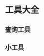 # 工具大全

## 查询工具

<content-page :superlink="[
        {
          title: 'Web 开发技术 | MDN',
          icon: 'https://developer.mozilla.org/favicon.ico',
          href: 'https://developer.mozilla.org/zh-CN/docs/Web',
          description: 'Web 开发技术 面向 Web 开发者的文档',
        },
        {
          title: 'Can I Use',
          icon: '/images/caniuse.png',
          href: 'https://www.caniuse.com/',
          description: 'Can I Use',
        },
        {
          title: 'UNPKG',
          description:
          'unpkg is a fast, global content delivery network for everything on npm. ',
          icon: 'https://unpkg.com/favicon.ico',
          href: 'https://unpkg.com/',
        },
        {
          title: 'BootCDN',
          icon: 'https://www.bootcdn.cn/assets/ico/favicon.ico?1589364549024',
          href: 'https://www.bootcdn.cn/',
          description: '稳定、快速、免费的前端开源项目 CDN 加速服务',
        },
        {
          title: 'NpmJs',
          icon: 'https://static.npmjs.com/b0f1a8318363185cc2ea6a40ac23eeb2.png',
          href: 'https://www.npmjs.com/',
          description: 'Build amazing things',
        },
        {
          title: 'MD美化',
          icon: 'https://www.mdnice.com/favicon.svg',
          href: 'https://www.mdnice.com/',
          description: 'Markdown Nice',
        },
        {
          title: '{JSON} Placeholder',
          description:
            'Free fake API for testing and prototyping. Powered by JSON Server + LowDB',
          icon: 'https://jsonplaceholder.typicode.com/favicon.ico',
          href: 'https://jsonplaceholder.typicode.com/',
        },
        {
          title: 'AST Explorer',
          icon: 'https://astexplorer.net/favicon.png',
          href: 'https://astexplorer.net/',
          description: '抽象语法树',
        },
        {
          title: 'Shields',
          icon: '/images/shields.ico',
          href: 'https://shields.io/category/build',
          description: 'GitHub徽章',
        },
        {
          title: 'GitHubProxy代理加速',
          icon: 'https://github.githubassets.com/favicons/favicon.png',
          href: 'https://ghproxy.com',
          description:
            'GitHub 文件 , Releases , archive 以及 raw.githubusercontent.com 文件加速下载服务.',
        }
    ]" 
/>

## 小工具

<content-page :superlink="[
        {
          title: 'carbon',
          icon: 'https://carbon.now.sh/static/brand/icon.png',
          href: 'https://carbon.now.sh/',
          description:
            'Create and share beautiful images of your source code. Start typing or drop a file into the text area to get started.'
        },
        {
          title: 'UIGradients',
          icon: 'https://uigradients.com/static/images/favicon-32x32.png',
          href: 'https://uigradients.com/#Margo',
          description: '渐变生成器'
        },
        {
          title: '生成ICO图标',
          icon: 'http://it200.cn/images/logo/default.png',
          href: 'http://www.ico51.cn/',
          description: '在线生成透明ICO图标'
        },
        {
          title: 'Toptal',
          icon: '/images/toptal.webp',
          href: 'https://www.toptal.com/developers/css/sprite-generator',
          description: 'CSS Sprites Generator'
        },
        {
          title: 'Form-Generator',
          icon: 'https://mrhj.gitee.io/form-generator/img/logo.e1bc3747.png',
          href: 'https://mrhj.gitee.io/form-generator/#/',
          description: 'form-generator'
        },
        {
          title: 'ibootstrap',
          icon: '/images/ibootstrap.ico',
          href: 'http://www.ibootstrap.cn/',
          description: '拖拽生成bootstrap页面'
        },
        {
          title: '内网穿透',
          icon: 'https://cdn.natapp.cn/assets/favicon.ico?version=20190730',
          href: 'https://natapp.cn/',
          description: '开启您的内网穿透之旅'
        },
        {
          title: '百度网盘',
          icon:
            'https://pan.baidu.com/box-static/disk-system/images/favicon.ico',
          href: 'https://pan.baidu.com/disk/home',
          description: '百度网盘'
        },
        {
          title: '阿里云盘',
          icon: '/images/aliyundrive.ico',
          href: 'https://aliyundrive.com/',
          description:
            '阿里云盘是一款速度快、不打扰、够安全、易于分享的网盘，你可以在这里存储、管理和探索内容，尽情打造丰富的数字世界。',
        },
        {
          title: '腾讯网址安全中心',
          icon: '/images/urlsec.ico',
          href: 'https://urlsec.qq.com/',
          description: '腾讯网址安全中心'
        },
        {
          title: 'GithubStatus',
          icon: 'https://github.githubassets.com/favicons/favicon-success.png',
          href: 'https://www.githubstatus.com/',
          description: 'Github Status'
        },
        {
          title: 'Glehelper',
          icon: '/images/googlehelper.ico',
          href: 'http://googlehelper.net/',
          description:
            'This is a browser plugin for developers, cross-border workers, and research institutes to secure and speed Internet surfing.'
        },
        {
          title: 'Idea激活',
          icon: 'http://it200.cn/images/logo/default.png',
          href: 'http://idea.medeming.com/jets/',
          description: '失效了就试试吧,万一成功了呢'
        },
        {
          title: 'debugx5',
          icon: 'http://it200.cn/images/logo/default.png',
          href: 'https://debugx5.qq.com/',
          description: '微信浏览器调试'
        },
        {
          title: 'Chrome DevTools',
          icon: 'http://it200.cn/images/logo/default.png',
          href: 'chrome://inspect/#devices',
          description: 'Chrome DevTools'
        },
        {
          title: 'Linux命令大全(手册)',
          icon:
            'https://www.linuxcool.com/wp-content/uploads/2019/03/cropped-redhat-32x32.png',
          href: 'https://www.linuxcool.com/',
          description: 'Linux命令大全(手册)'
        },
        {
          title: 'Homebrew镜像',
          icon: 'https://brew.idayer.com/favicon.ico',
          href: 'https://brew.idayer.com/',
          description: 'Homebrew macOS飞速安装教程'
        }
    ]" 
/>
